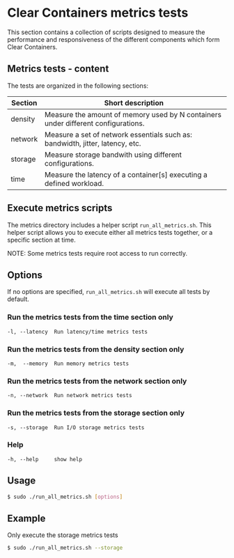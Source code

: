 # Clear Containers metrics tests

This section contains a collection of scripts designed to measure the performance
and responsiveness of the different components which form Clear Containers.

## Metrics tests - content

The tests are organized in the following sections:

| Section   | Short description
| ----------| --------------------------------------------------------------------------------
| density   | Measure the amount of memory used by N containers under different configurations.
| network   | Measure a set of network essentials such as: bandwidth, jitter, latency, etc.
| storage   | Measure storage bandwith using different configurations.
| time      | Measure the latency of a container[s] executing a defined workload.

## Execute metrics scripts

The metrics directory includes a helper script `run_all_metrics.sh`. This helper script allows
you to execute either all metrics tests together, or a specific section at time.

NOTE: Some metrics tests require root access to run correctly.

## Options

If no options are specified, `run_all_metrics.sh` will execute all tests by default.

### Run the metrics tests from the time section only

```
-l, --latency  Run latency/time metrics tests
```

### Run the metrics tests from the density section only

```
-m,  --memory  Run memory metrics tests
```

### Run the metrics tests from the network section only

```
-n, --network  Run network metrics tests
```

### Run the metrics tests from the storage section only

```
-s, --storage  Run I/O storage metrics tests
```

### Help

```
-h, --help     show help
```

## Usage

```bash
$ sudo ./run_all_metrics.sh [options]
```

## Example

Only execute the storage metrics tests

```bash
$ sudo ./run_all_metrics.sh --storage
```
